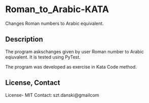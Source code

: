 # Roman_to_Arabic-KATA
Changes Roman numbers to Arabic equivalent.

## Description

The program askschanges given by user Roman number to Arabic eqiuvalent. It is tested using PyTest. 

The program was developed as exercise in Kata Code method. 

## License, Contact
License- MIT
Contact: szt.danski@gmailcom

